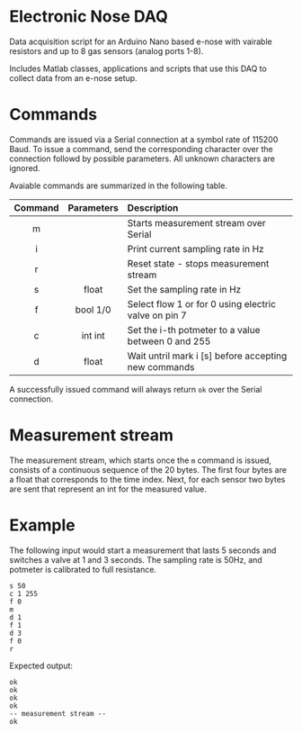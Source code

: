 # Electronic Nose DAQ
Data acquisition script for an Arduino Nano based e-nose with vairable resistors and up to 8 gas sensors (analog ports 1-8).

Includes Matlab classes, applications and scripts that use this DAQ to collect data from an e-nose setup.

# Commands
Commands are issued via a Serial connection at a symbol rate of 115200 Baud. To issue a command, send the corresponding character over the connection followd by possible parameters. All unknown characters are ignored.

Avaiable commands are summarized in the following table.

| Command | Parameters | Description                                                         |
| :---:   |    :---:   |   :---                                                              |
| m       |            | Starts measurement stream over Serial                               |
| i       |            | Print current sampling rate in Hz                                   |
| r       |            | Reset state - stops measurement stream                              |
| s       |    float   | Set the sampling rate in Hz                                         |
| f       |  bool 1/0  | Select flow 1 or for 0 using electric valve on pin 7                |
| c       |  int  int  | Set the i-th potmeter to a value between 0 and 255                  |
| d       |    float   | Wait untril mark i [s] before accepting new commands                |

A successfully issued command will always return `ok` over the Serial connection.

# Measurement stream
The measurement stream, which starts once the `m` command is issued, consists of a continuous sequence of the 20 bytes. The first four bytes are a float that corresponds to the time index. Next, for each sensor two bytes are sent that represent an int for the measured value.

# Example
The following input would start a measurement that lasts 5 seconds and switches a valve at 1 and 3 seconds. The sampling rate is 50Hz, and potmeter is calibrated to full resistance.
```
s 50
c 1 255
f 0
m
d 1
f 1
d 3
f 0
r

```

Expected output:
````
ok
ok
ok
ok
-- measurement stream --
ok
````